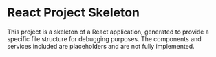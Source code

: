 
# React Project Skeleton

This project is a skeleton of a React application, generated to provide a specific file structure for debugging purposes. The components and services included are placeholders and are not fully implemented.
